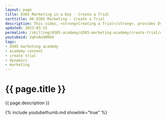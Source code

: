 ```yaml
---
layout: page
title: D365 Marketing in a Day - Create a Trial
sorttitle: 00 D365 Marketing - Create a Trial
description: This video, <strong>Creating a Trial</strong>, provides Dynamics 365 partners with stepy-by-step guidance on how to quickly create a D365 Marketing trial.
updated: 2023-03-15
permalink: /skilling/d365-academy/d365-marketing-academy/create-trial/create-trial
youtubeid: VqFoAnUN9O4
tags: 
- d365 marketing academy
- academy content
- create trial
- dynamics
- marketing
---
```


# {{ page.title }}

{{ page.description }}

{% include youtubethumb.md showlink="true" %}